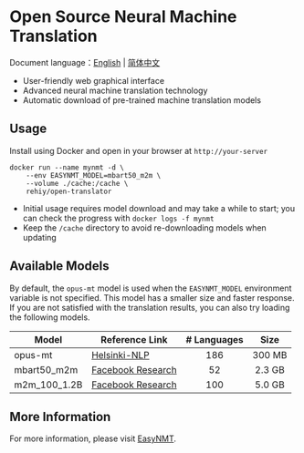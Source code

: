 # Open Source Neural Machine Translation

Document language：[English](./README.md) | [简体中文](./README-zh.md)

- User-friendly web graphical interface
- Advanced neural machine translation technology
- Automatic download of pre-trained machine translation models

## Usage

Install using Docker and open in your browser at `http://your-server`

```shell
docker run --name mynmt -d \
    --env EASYNMT_MODEL=mbart50_m2m \
    --volume ./cache:/cache \
    rehiy/open-translator
```

- Initial usage requires model download and may take a while to start; you can check the progress with `docker logs -f mynmt`
- Keep the `/cache` directory to avoid re-downloading models when updating

## Available Models

By default, the `opus-mt` model is used when the `EASYNMT_MODEL` environment variable is not specified. This model has a smaller size and faster response. If you are not satisfied with the translation results, you can also try loading the following models.

| Model        | Reference Link                                                                            | # Languages |  Size  |
| ------------ | ----------------------------------------------------------------------------------------- | :---------: | :----: |
| opus-mt      | [Helsinki-NLP](https://github.com/Helsinki-NLP/Opus-MT)                                   |     186     | 300 MB |
| mbart50_m2m  | [Facebook Research](https://github.com/pytorch/fairseq/tree/master/examples/multilingual) |     52      | 2.3 GB |
| m2m_100_1.2B | [Facebook Research](https://github.com/pytorch/fairseq/tree/master/examples/m2m_100)      |     100     | 5.0 GB |

## More Information

For more information, please visit [EasyNMT](https://github.com/UKPLab/EasyNMT).